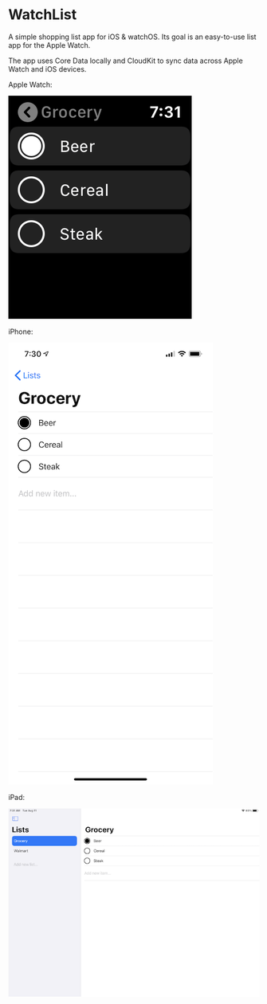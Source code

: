 # WatchList
A simple shopping list app for iOS &amp; watchOS. Its goal is an easy-to-use list app for the Apple Watch.

The app uses Core Data locally and CloudKit to sync data across Apple Watch and iOS devices.

Apple Watch:

![watch screenshot](watch.PNG)


iPhone:

![iPhone screenshot](iPhone.PNG)


iPad:

![iPad screenshot](iPad.PNG)